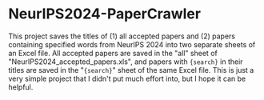 # NeurIPS2024-PaperCrawler
This project saves the titles of (1) all accepted papers and (2) papers containing specified words from NeurIPS 2024 into two separate sheets of an Excel file.
All accepted papers are saved in the "all" sheet of "NeurIPS2024_accepted_papers.xls", and papers with `{search}` in their titles are saved in the "`{search}`" sheet of the same Excel file.
This is just a very simple project that I didn't put much effort into, but I hope it can be helpful.
